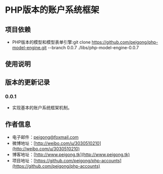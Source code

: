 # PHP版本的账户系统框架 #

## 项目依赖 ##
 * PHP版本的模型和模型表单引擎:git clone https://github.com/peigong/php-model-engine.git --branch 0.0.7 ./libs/php-model-engine-0.0.7

## 使用说明 ##

## 版本的更新记录 ##

### 0.0.1 ###
 * 实现基本的账户系统框架机制。

## 作者信息 ##
 * 电子邮件：peigong@foxmail.com
 * 微博地址：[http://weibo.com/u/3030510210](http://weibo.com/u/3030510210)
 * 博客地址：[http://www.peigong.tk](http://www.peigong.tk)
 * 项目地址：[https://github.com/peigong/php-accounts](https://github.com/peigong/php-accounts)
